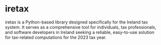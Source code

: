 # iretax
iretax is a Python-based library designed specifically for the Ireland tax system. It serves as a comprehensive tool for individuals, tax professionals, and software developers in Ireland seeking a reliable, easy-to-use solution for tax-related computations for the 2023 tax year.
